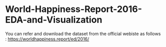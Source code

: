 # World-Happiness-Report-2016-EDA-and-Visualization
You can refer and download the dataset from the official webiste as follows : https://worldhappiness.report/ed/2016/
